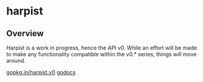 # harpist

## Overview

Harpist is a work in progress, hence the API v0. While an effort will be made to make any
functionality compatible within the v0.* series, things _will_ move around.

[gopkg.in/harpist.v0](https://gopkg.in/harpist.v0)
[godocs](https://godoc.org/gopkg.in/harpist.v0)
